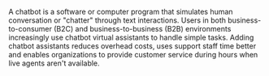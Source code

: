 A chatbot is a software or computer program that simulates human conversation or "chatter" through text interactions.
Users in both business-to-consumer (B2C) and business-to-business (B2B) environments increasingly use chatbot virtual assistants to handle simple tasks. Adding chatbot assistants reduces overhead costs, uses support staff time better and enables organizations to provide customer service during hours when live agents aren't available.
